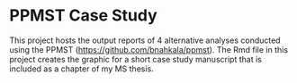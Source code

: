 # PPMST Case Study
 
This project hosts the output reports of 4 alternative analyses conducted using the PPMST (https://github.com/bnahkala/ppmst). The Rmd file in this project creates the graphic for a short case study manuscript that is included as a chapter of my MS thesis. 
